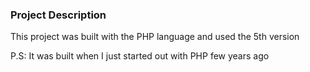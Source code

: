 <h3> Project Description </h3>
<p> This project was built with the PHP language and used the 5th version 
</p>
<p>
P.S: It was built when I just started out with PHP few years ago 
</p>
